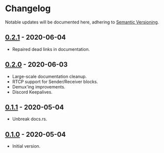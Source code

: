 # Changelog
Notable updates will be documented here, adhering to [Semantic Versioning][semver].

## [0.2.1] - 2020-06-04
* Repaired dead links in documentation.

## [0.2.0] - 2020-06-03
* Large-scale documentation cleanup.
* RTCP support for Sender/Receiver blocks.
* Demux'ing improvements.
* Discord Keepalives.

## [0.1.1] - 2020-05-04
* Unbreak docs.rs.

## [0.1.0] - 2020-05-04
* Initial version.

[0.2.1]: https://github.com/FelixMcFelix/discortp/compare/v0.2.0...v0.2.1
[0.2.0]: https://github.com/FelixMcFelix/discortp/compare/v0.1.1...v0.2.0
[0.1.1]: https://github.com/FelixMcFelix/discortp/compare/v0.1.0...v0.1.1
[0.1.0]: https://github.com/FelixMcFelix/discortp/commit/66fa4a78be2842ff16700c341df9526affa6c7e5

[semver]: http://semver.org